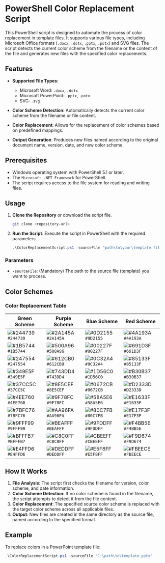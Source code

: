 # PowerShell Color Replacement Script

This PowerShell script is designed to automate the process of color replacement in template files. It supports various file types, including Microsoft Office formats (`.docx`, `.dotx`, `.pptx`, `.potx`) and SVG files. The script detects the current color scheme from the filename or the content of the file and generates new files with the specified color replacements.

## Features

- **Supported File Types**: 
  - Microsoft Word: `.docx`, `.dotx`
  - Microsoft PowerPoint: `.pptx`, `.potx`
  - SVG: `.svg`

- **Color Scheme Detection**: Automatically detects the current color scheme from the filename or file content.

- **Color Replacement**: Allows for the replacement of color schemes based on predefined mappings.

- **Output Generation**: Produces new files named according to the original document name, version, date, and new color scheme.

## Prerequisites

- Windows operating system with PowerShell 5.1 or later.
- The `Microsoft .NET Framework` for PowerShell.
- The script requires access to the file system for reading and writing files.

## Usage

1. **Clone the Repository** or download the script file.

    ```bash
    git clone <repository-url>
    ```

2. **Run the Script**: Execute the script in PowerShell with the required parameters.

    ```powershell
    .\ColorReplacementScript.ps1 -sourceFile "path\to\your\template.file"
    ```

### Parameters

- `-sourceFile`: (Mandatory) The path to the source file (template) you want to process.

## Color Schemes

### Color Replacement Table

| Green Scheme | Purple Scheme | Blue Scheme | Red Scheme |
|--------------|---------------|-------------|------------|
| ![#244739](https://dummyimage.com/15/244739/000000?text=+) `#244739` | ![#2A145A](https://dummyimage.com/15/2A145A/000000?text=+) `#2A145A` | ![#0D2155](https://dummyimage.com/15/0D2155/000000?text=+) `#0D2155` | ![#4A193A](https://dummyimage.com/15/4A193A/000000?text=+) `#4A193A` |
| ![#1B5744](https://dummyimage.com/15/1B5744/000000?text=+) `#1B5744` | ![#500A96](https://dummyimage.com/15/500A96/000000?text=+) `#500A96` | ![#00227F](https://dummyimage.com/15/00227F/000000?text=+) `#00227F` | ![#691D3F](https://dummyimage.com/15/691D3F/000000?text=+) `#691D3F` |
| ![#247554](https://dummyimage.com/15/247554/000000?text=+) `#247554` | ![#612CB0](https://dummyimage.com/15/612CB0/000000?text=+) `#612CB0` | ![#0C32A4](https://dummyimage.com/15/0C32A4/000000?text=+) `#0C32A4` | ![#85133F](https://dummyimage.com/15/85133F/000000?text=+) `#85133F` |
| ![#349E5F](https://dummyimage.com/15/349E5F/000000?text=+) `#349E5F` | ![#743DD4](https://dummyimage.com/15/743DD4/000000?text=+) `#743DD4` | ![#1D56C0](https://dummyimage.com/15/1D56C0/000000?text=+) `#1D56C0` | ![#B30B37](https://dummyimage.com/15/B30B37/000000?text=+) `#B30B37` |
| ![#37CC5C](https://dummyimage.com/15/37CC5C/000000?text=+) `#37CC5C` | ![#8E5CEF](https://dummyimage.com/15/8E5CEF/000000?text=+) `#8E5CEF` | ![#0672CB](https://dummyimage.com/15/0672CB/000000?text=+) `#0672CB` | ![#D2333D](https://dummyimage.com/15/D2333D/000000?text=+) `#D2333D` |
| ![#4EE760](https://dummyimage.com/15/4EE760/000000?text=+) `#4EE760` | ![#9F78FC](https://dummyimage.com/15/9F78FC/000000?text=+) `#9F78FC` | ![#58A5E6](https://dummyimage.com/15/58A5E6/000000?text=+) `#58A5E6` | ![#E1633F](https://dummyimage.com/15/E1633F/000000?text=+) `#E1633F` |
| ![#7BFC76](https://dummyimage.com/15/7BFC76/000000?text=+) `#7BFC76` | ![#AA96FA](https://dummyimage.com/15/AA96FA/000000?text=+) `#AA96FA` | ![#80C7FB](https://dummyimage.com/15/80C7FB/000000?text=+) `#80C7FB` | ![#E17F3F](https://dummyimage.com/15/E17F3F/000000?text=+) `#E17F3F` |
| ![#9FFF99](https://dummyimage.com/15/9FFF99/000000?text=+) `#9FFF99` | ![#BEAFFF](https://dummyimage.com/15/BEAFFF/000000?text=+) `#BEAFFF` | ![#9FDDFF](https://dummyimage.com/15/9FDDFF/000000?text=+) `#9FDDFF` | ![#F4BB5E](https://dummyimage.com/15/F4BB5E/000000?text=+) `#F4BB5E` |
| ![#BFFFB7](https://dummyimage.com/15/BFFFB7/000000?text=+) `#BFFFB7` | ![#C8C0FF](https://dummyimage.com/15/C8C0FF/000000?text=+) `#C8C0FF` | ![#CBEEFF](https://dummyimage.com/15/CBEEFF/000000?text=+) `#CBEEFF` | ![#F9D674](https://dummyimage.com/15/F9D674/000000?text=+) `#F9D674` |
| ![#E4FFD6](https://dummyimage.com/15/E4FFD6/000000?text=+) `#E4FFD6` | ![#DEDDFF](https://dummyimage.com/15/DEDDFF/000000?text=+) `#DEDDFF` | ![#E5F8FF](https://dummyimage.com/15/E5F8FF/000000?text=+) `#E5F8FF` | ![#FBEECE](https://dummyimage.com/15/FBEECE/000000?text=+) `#FBEECE` |


## How It Works

1. **File Analysis**: The script first checks the filename for version, color scheme, and date information.
2. **Color Scheme Detection**: If no color scheme is found in the filename, the script attempts to detect it from the file content.
3. **Color Replacement**: The specified source color scheme is replaced with the target color scheme across all applicable files.
4. **Output**: New files are created in the same directory as the source file, named according to the specified format.

## Example

To replace colors in a PowerPoint template file:

```powershell
.\ColorReplacementScript.ps1 -sourceFile "C:\path\to\template.pptx"
```
